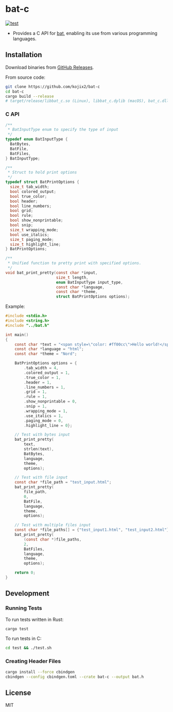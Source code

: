# bat-c

[![test](https://github.com/kojix2/bat-c/actions/workflows/test.yml/badge.svg)](https://github.com/kojix2/bat-c/actions/workflows/test.yml)

- Provides a C API for [bat](https://github.com/sharkdp/bat), enabling its use from various programming languages.

## Installation

Download binaries from [GitHub Releases](https://github.com/kojix2/bat-c/releases).

From source code:

```sh
git clone https://github.com/kojix2/bat-c
cd bat-c
cargo build --release
# target/release/libbat_c.so (Linux), libbat_c.dylib (macOS), bat_c.dll (Windows)
```

### C API

```c
/**
 * BatInputType enum to specify the type of input
 */
typedef enum BatInputType {
  BatBytes,
  BatFile,
  BatFiles,
} BatInputType;

/**
 * Struct to hold print options
 */
typedef struct BatPrintOptions {
  size_t tab_width;
  bool colored_output;
  bool true_color;
  bool header;
  bool line_numbers;
  bool grid;
  bool rule;
  bool show_nonprintable;
  bool snip;
  size_t wrapping_mode;
  bool use_italics;
  size_t paging_mode;
  size_t highlight_line;
} BatPrintOptions;

/**
 * Unified function to pretty print with specified options.
 */
void bat_print_pretty(const char *input,
                      size_t length,
                      enum BatInputType input_type,
                      const char *language,
                      const char *theme,
                      struct BatPrintOptions options);

```

Example:

```c
#include <stdio.h>
#include <string.h>
#include "../bat.h"

int main()
{
    const char *text = "<span style=\"color: #ff00cc\">Hello world!</span>\n";
    const char *language = "html";
    const char *theme = "Nord";

    BatPrintOptions options = {
        .tab_width = 4,
        .colored_output = 1,
        .true_color = 1,
        .header = 1,
        .line_numbers = 1,
        .grid = 1,
        .rule = 1,
        .show_nonprintable = 0,
        .snip = 1,
        .wrapping_mode = 1,
        .use_italics = 1,
        .paging_mode = 0,
        .highlight_line = 0};

    // Test with bytes input
    bat_print_pretty(
        text,
        strlen(text),
        BatBytes,
        language,
        theme,
        options);

    // Test with file input
    const char *file_path = "test_input.html";
    bat_print_pretty(
        file_path,
        0,
        BatFile,
        language,
        theme,
        options);

    // Test with multiple files input
    const char *file_paths[] = {"test_input1.html", "test_input2.html"};
    bat_print_pretty(
        (const char *)file_paths,
        2,
        BatFiles,
        language,
        theme,
        options);

    return 0;
}
```

## Development

### Running Tests

To run tests written in Rust:

```sh
cargo test
```

To run tests in C:

```sh
cd test && ./test.sh
```

### Creating Header Files

```sh
cargo install --force cbindgen
cbindgen --config cbindgen.toml --crate bat-c --output bat.h
```

## License

MIT
